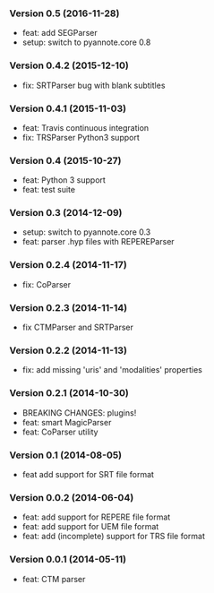 ### Version 0.5 (2016-11-28)

  - feat: add SEGParser
  - setup: switch to pyannote.core 0.8

### Version 0.4.2 (2015-12-10)

  - fix: SRTParser bug with blank subtitles

### Version 0.4.1 (2015-11-03)

  - feat: Travis continuous integration
  - fix: TRSParser Python3 support

### Version 0.4 (2015-10-27)

  - feat: Python 3 support
  - feat: test suite

### Version 0.3 (2014-12-09)

  - setup: switch to pyannote.core 0.3
  - feat: parser .hyp files with REPEREParser

### Version 0.2.4 (2014-11-17)

  - fix: CoParser

### Version 0.2.3 (2014-11-14)

  - fix CTMParser and SRTParser

### Version 0.2.2 (2014-11-13)

  - fix: add missing 'uris' and 'modalities' properties

### Version 0.2.1 (2014-10-30)

  - BREAKING CHANGES: plugins!
  - feat: smart MagicParser
  - feat: CoParser utility

### Version 0.1 (2014-08-05)

  - feat add support for SRT file format

### Version 0.0.2 (2014-06-04)

  - feat: add support for REPERE file format
  - feat: add support for UEM file format
  - feat: add (incomplete) support for TRS file format

### Version 0.0.1 (2014-05-11)

  - feat: CTM parser
